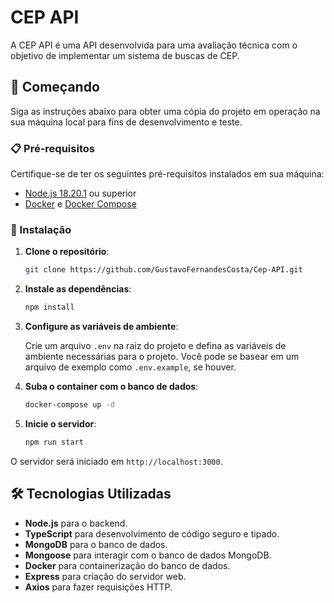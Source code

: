 # CEP API

A CEP API é uma API desenvolvida para uma avaliação técnica com o objetivo de implementar um sistema de buscas de CEP.

## 🚀 Começando

Siga as instruções abaixo para obter uma cópia do projeto em operação na sua máquina local para fins de desenvolvimento e teste.

### 📋 Pré-requisitos

Certifique-se de ter os seguintes pré-requisitos instalados em sua máquina:

- [Node.js 18.20.1](https://nodejs.org/) ou superior
- [Docker](https://www.docker.com/) e [Docker Compose](https://docs.docker.com/compose/)

### 🔧 Instalação

1. **Clone o repositório**:
    ```bash
    git clone https://github.com/GustavoFernandesCosta/Cep-API.git
    ```

2. **Instale as dependências**:
    ```bash
    npm install
    ```
3. **Configure as variáveis de ambiente**:

    Crie um arquivo `.env` na raiz do projeto e defina as variáveis de ambiente necessárias para o projeto. Você pode se basear em um arquivo de exemplo como `.env.example`, se houver.

4. **Suba o container com o banco de dados**:
    ```bash
    docker-compose up -d
    ```

5. **Inicie o servidor**:
    ```bash
    npm run start
    
O servidor será iniciado em `http://localhost:3000`.

## 🛠️ Tecnologias Utilizadas

- **Node.js** para o backend.
- **TypeScript** para desenvolvimento de código seguro e tipado.
- **MongoDB** para o banco de dados.
- **Mongoose** para interagir com o banco de dados MongoDB.
- **Docker** para containerização do banco de dados.
- **Express** para criação do servidor web.
- **Axios** para fazer requisições HTTP.
